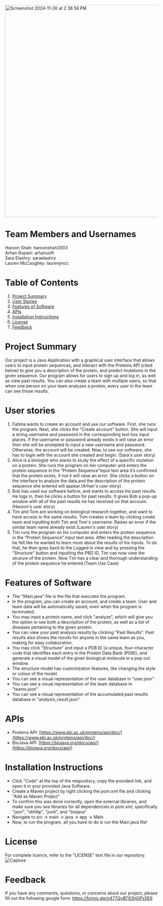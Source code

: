 <img width="700" alt="Screenshot 2024-11-26 at 2 38 56 PM" src="https://github.com/user-attachments/assets/085bd7af-020d-424c-8fc7-560dc84b2fca">

# Team Members and Usernames
 Haroon Shah: haroonshah2003\
 Arhan Rupani: arhanuoft\
 Sara Elashry: saraelashry\
 Lauren McCaughey: laurenjmcc

# Table of Contents
1. [Project Summary](#project-summary)
2. [User Stories](#user-stories)
3. [Features of Software](#features-of-software)
4. [APIs](#apis)
5. [Installation Instructions](#installation-instructions)
6. [License](#license)
7. [Feedback](#feedback)

# Project Summary
  Our project is a Java Application with a graphical user interface that allows users to input protein sequences, and interact with the Proteins API (cited below) to give you a description of the protein, and predict mutations in the given sequence. Our program allows for users to sign up and log in, as well as view past results. You can also create a team with multiple users, so that when one person on your team analyzes a protein, every user in the team can see those results. 

# User stories
1. Fatima wants to create an account and use our software. First, she runs the program. Next, she clicks the “Create account” button. She will input a string username and password in the corresponding text box input places. If  the username or password already exists it will raise an error then she will be prompted to input a new username and password. Otherwise, the account will be created. Now, to use our software, she has to login with the account she created and begin. (Sara's user story) 
2. Alice is a biologist who wants to study the effect of a specific mutation on a protein. She runs the program on her computer and enters the protein sequence in the “Protein Sequence”input text area it’s confirmed that the protein exists, if not it will raise an error. She clicks a button on the interface to analyze the data,and the description of the protein sequence she entered will appear.(Arhan's user story)
3. Bob has used our software before, and wants to access his past results. He logs in, then he clicks a button for past results. It gives Bob a pop-up window with all of the past results he has received on that account.(Haroon's user story)
4. Tim and Tom are working on biological research together, and want to have access to the same results. Tom creates a team by clicking create team and inputting both Tim and Tom's username. Raises an error if the similar team name already exist.(Lauren's user story)
5. Tim runs the program on his computer and enters the protein sequence in the “Protein Sequence” input text area.  After reading the description he felt like he wanted to learn more about the results of his inputs. To do that,  he then goes back to the Logged in view and by pressing the “Structure” button and inputting the PBD ID, Tim can now view the struture of the protein. Now Tim has a clear and thorough understanding of the protein sequence he entered.(Team Use Case)

# Features of Software
- The "Main.java" file is the file that executes the program.
- In the program, you can create an account, and create a team. User and team data will be automatically saved, even when the program is terminated.
- You may input a protein name, and click "analyze", which will give you the option to see both a description of the protein, as well as a list of diseases pertaining to the given protein.
- You can view your past analysis results by clicking "Past Results". Past results also shows the results for anyone in the same team as you, making for easy collaboration.
- You may click "Structure" and input a PDB ID (a unique, four-character code that identifies each entry in the Protein Data Bank (PDB)), and generate a visual model of the given biological molecule in a pop out window.
- The structure model has customization features, like changing the style or colour of the model.
- You can see a visual representation of the user database in "user.json".
- You can see a visual representation of the team database in "teams.json".
- You can see a visual representation of the accumulated past results database in "analysis_result.json".

# APIs
- Proteins API: [https://www.ebi.ac.uk/proteins/api/doc/](https://www.ebi.ac.uk/proteins/api/doc/) 
- BioJava API: [https://biojava.org/docs/api/](https://biojava.org/docs/api/)

# Installation Instructions
- Click "Code" at the top of the respository, copy the provided link, and open it in your provided Java Software.
- Create a Maven project by right clicking the pom.xml file and clicking "Add as Maven Project"
- To confirm this was done correctly, open the external libraries, and make sure you see libraries for all dependencies in pom.xml, specifically "json", "okhttp", "junit", and "biojava"
- Navigate to src -> main -> java -> app -> Main
- Now, to run the program, all you have to do is run the Main.java file!

# License
For complete licence, refer to the "LICENSE" text file in our repository.
![Capture](https://github.com/user-attachments/assets/1c9588bf-8429-4708-a62f-b9a3317227ed)

# Feedback
If you have any comments, questions, or concerns about our project, please fill out the following google form:
https://forms.gle/n477QyBT83HGPx5E9
